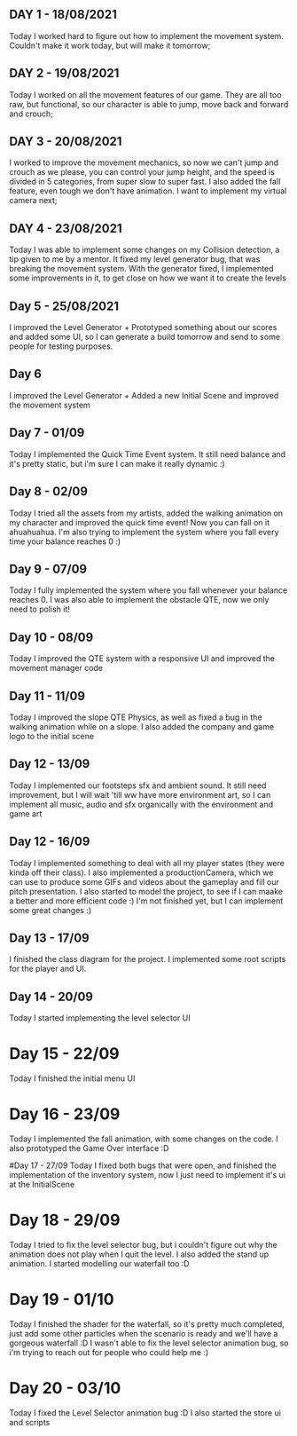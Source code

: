 ## DAY 1 - 18/08/2021

Today I worked hard to figure out how to implement the movement system. Couldn't make it work today, but will make it tomorrow;

## DAY 2 - 19/08/2021

Today I worked on all the movement features of our game. They are all too raw, but functional, so our character is able to jump, move back and forward and crouch;

## DAY 3 - 20/08/2021

I worked to improve the movement mechanics, so now we can't jump and crouch as we please, you can control your jump height, and the speed is divided in 5 categories, from super slow to super fast. I also added the fall feature, even tough we don't have animation. I want to implement my virtual camera next;

## DAY 4 - 23/08/2021

Today I was able to implement some changes on my Collision detection, a tip given to me by a mentor. It fixed my level generator bug, that was breaking the movement system. With the generator fixed, I implemented some improvements in it, to get close on how we want it to create the levels

## Day 5 - 25/08/2021

I improved the Level Generator + Prototyped something about our scores and added some UI, so I can generate a build tomorrow and send to some people for testing purposes.

## Day 6

I improved the Level Generator + Added a new Initial Scene and improved the movement system

## Day 7 - 01/09
Today I implemented the Quick Time Event system. It still need balance and it's pretty static, but i'm sure I can make it really dynamic :)

## Day 8 - 02/09
Today I tried all the assets from my artists, added the walking animation on my character and improved the quick time event! Now you can fall on it ahuahuahua. I'm also trying to implement the system where you fall every time your balance reaches 0 :)

## Day 9 - 07/09
Today I fully implemented the system where you fall whenever your balance reaches 0. I was also able to implement the obstacle QTE, now we only need to polish it!

## Day 10 - 08/09
Today I improved the QTE system with a responsive UI and improved the movement manager code

## Day 11 - 11/09
Today I improved the slope QTE Physics, as well as fixed a bug in the walking animation while on a slope. I also added the company and game logo to the initial scene

## Day 12 - 13/09
Today I implemented our footsteps sfx and ambient sound. It still need improvement, but I will wait 'till ww have more environment art, so I can implement all music, audio and sfx organically with the environment and game art

## Day 12 - 16/09
Today I implemented something to deal with all my player states (they were kinda off their class). I also implemented a productionCamera, which we can use to produce some GIFs and videos about the gameplay and fill our pitch presentation. I also started to model the project, to see if I can maake a better and more efficient code :) I'm not finished yet, but I can implement some great changes :)

## Day 13 - 17/09
I finished the class diagram for the project. I implemented some root scripts for the player and UI.

## Day 14 - 20/09
Today I started implementing the level selector UI

# Day 15 - 22/09
Today I finished the initial menu UI

# Day 16 - 23/09
Today I implemented the fall animation, with some changes on the code. I also prototyped the Game Over interface :D

#Day 17 - 27/09
Today I fixed both bugs that were open, and finished the implementation of the inventory system, now I just need to implement it's ui at the InitialScene

# Day 18 - 29/09
Today I tried to fix the level selector bug, but i couldn't figure out why the animation does not play when I quit the level. I also added the stand up animation. I started modelling our waterfall too :D

# Day 19 - 01/10
Today I finished the shader for the waterfall, so it's pretty much completed, just add some other particles when the scenario is ready and we'll have a gorgeous waterfall :D I wasn't able to fix the level selector animation bug, so i'm trying to reach out for people who could help me :)

# Day 20 - 03/10
Today I fixed the Level Selector animation bug :D I also started the store ui and scripts
